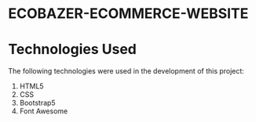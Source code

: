 # ECOBAZER-ECOMMERCE-WEBSITE
 # Technologies Used
 The following technologies were used in the development of this project:

  1.  HTML5
  2.  CSS
  3.  Bootstrap5
  4.  Font Awesome
